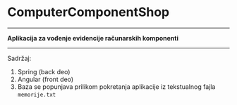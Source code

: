 # ComputerComponentShop
___
**Aplikacija za vođenje evidencije računarskih komponenti**
___
Sadržaj:
1. Spring (back deo)
2. Angular (front deo)
3. Baza se popunjava prilikom pokretanja aplikacije iz tekstualnog fajla `memorije.txt`
